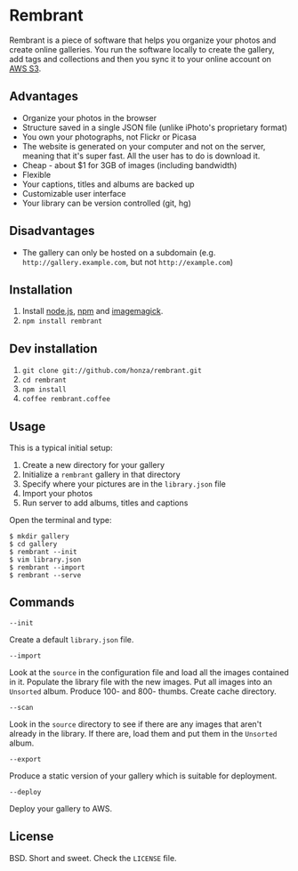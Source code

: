 Rembrant
========

Rembrant is a piece of software that helps you organize your photos and create
online galleries. You run the software locally to create the gallery, add tags
and collections and then you sync it to your online account on [AWS S3][1].

Advantages
----------

* Organize your photos in the browser
* Structure saved in a single JSON file (unlike iPhoto's proprietary format)
* You own your photographs, not Flickr or Picasa
* The website is generated on your computer and not on the server, meaning that
  it's super fast. All the user has to do is download it.
* Cheap - about $1 for 3GB of images (including bandwidth)
* Flexible
* Your captions, titles and albums are backed up
* Customizable user interface
* Your library can be version controlled (git, hg)

Disadvantages
-------------

* The gallery can only be hosted on a subdomain (e.g.
  `http://gallery.example.com`, but not `http://example.com`)

Installation
------------

1. Install [node.js][2], [npm][3] and [imagemagick][4].
2. `npm install rembrant`

Dev installation
----------------

1. `git clone git://github.com/honza/rembrant.git`
2. `cd rembrant`
3. `npm install`
4. `coffee rembrant.coffee`

Usage
-----

This is a typical initial setup:

1. Create a new directory for your gallery
2. Initialize a `rembrant` gallery in that directory
3. Specify where your pictures are in the `library.json` file
4. Import your photos
5. Run server to add albums, titles and captions


Open the terminal and type:

    $ mkdir gallery
    $ cd gallery
    $ rembrant --init
    $ vim library.json
    $ rembrant --import
    $ rembrant --serve

Commands
--------

`--init`

Create a default `library.json` file. 

`--import`

Look at the `source` in the configuration file and load all the images
contained in it. Populate the library file with the new images. Put all images
into an `Unsorted` album. Produce 100- and 800- thumbs. Create cache directory.

`--scan`

Look in the `source` directory to see if there are any images that aren't
already in the library. If there are, load them and put them in the `Unsorted`
album.

`--export`

Produce a static version of your gallery which is suitable for deployment.

`--deploy`

Deploy your gallery to AWS.

License
-------

BSD. Short and sweet. Check the `LICENSE` file.

[1]: http://aws.amazon.com/s3/
[2]: http://nodejs.org/
[3]: http://npmjs.org/
[4]: http://imagemagick.org/
